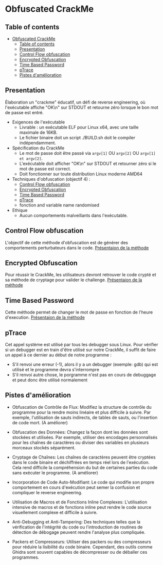 # Obfuscated CrackMe

<!-- TODO: Rajouter les techniques d'obfuscation que vous avez implémentées dans la présentation -->

## Table of contents

- [Obfuscated CrackMe](#obfuscated-crackme)
  - [Table of contents](#table-of-contents)
  - [Presentation](#presentation)
  - [Control Flow obfuscation](#control-flow-obfuscation)
  - [Encrypted Obfuscation](#encrypted-obfuscation)
  - [Time Based Password](#time-based-password)
  - [pTrace](#ptrace)
  - [Pistes d'amélioration](#pistes-damélioration)

## Presentation

Élaboration un "crackme" éducatif, un défi de reverse engineering, où l'exécutable affiche "OK\n" sur STDOUT et retourne zéro lorsque le bon mot de passe est entré.

- Exigences de l'exécutable
  - Livrable :  un exécutable ELF pour Linux x64, avec une taille maximale de 16KB.
  - Le fichier binaire doit un script ./BUILD.sh doit le compiler indépendamment.
- Spécification du CrackMe
  - Le mot de passe doit être passé via `argv[1]` OU `argv[2]` OU `argv[1] et argv[2]`.
  - L'exécutable doit afficher "OK\n" sur STDOUT et retourner zéro si le mot de passe est correct.
  - Doit fonctionner sur toute distribution Linux moderne AMD64
- Techniques d'obfuscation (objectif 4) :
  - [Control Flow obfuscation](#Method1)
  - [Encrypted Obfuscation](#Method2)
  - [Time Based Password](#time-based-password)
  - [pTrace](#ptrace)
  - fonction and variable name randomised
- Ethique
  - Aucun comportements malveillants dans l'exécutable.

## Control Flow obfuscation

L'objectif de cette méthode d'obfuscation est de générer des comportements perturbateurs dans le code.
[Présentaion de la méthode](./Control_Flow_Obfucation.c)

## Encrypted Obfuscation

Pour réussir le CrackMe, les utilisateurs devront retrouver le code crypté et sa méthode de cryptage pour valider le challenge.
[Présentaion de la méthode](./Encrypted_Obfuscation.c)

## Time Based Password

Cette méthode permet de changer le mot de passe en fonction de l'heure d'execution.
[Présentaion de la méthode](./Time_changing_password.c)

## pTrace

Cet appel système est utilisé par tous les debugger sous Linux. 
Pour vérifier si un debugger est en train d'être utilisé sur notre CrackMe, il suffit de faire un appel à ce dernier au début de notre programme : 
  - S'il renvoi une erreur (-1), alors il y a un debugger (exemple: gdb) qui est utilisé et le programme devra s'interrompre
  - S'il renvoi autre chose, le porgramme n'est pas en cours de debuggage et peut donc être utilisé normalement

## Pistes d'amélioration

- Obfuscation de Contrôle de Flux: Modifiez la structure de contrôle du programme pour la rendre moins linéaire et plus difficile à suivre. Par exemple, l'utilisation de sauts indirects, de tables de sauts, ou l'insertion de code mort. (A améliorer)

- Obfuscation des Données: Changez la façon dont les données sont stockées et utilisées. Par exemple, utiliser des encodages personnalisés pour les chaînes de caractères ou diviser des variables en plusieurs morceaux stockés séparément.

- Cryptage de Chaînes: Les chaînes de caractères peuvent être cryptées dans le code binaire et déchiffrées en temps réel lors de l'exécution. Cela rend difficile la compréhension du but de certaines parties du code sans exécuter le programme. (A améliorer)

- Incorporation de Code Auto-Modifiant: Le code qui modifie son propre comportement en cours d'exécution peut semer la confusion et compliquer le reverse engineering.

- Utilisation de Macros et de Fonctions Inline Complexes: L'utilisation intensive de macros et de fonctions inline peut rendre le code source visuellement complexe et difficile à suivre.

- Anti-Debugging et Anti-Tampering: Des techniques telles que la vérification de l'intégrité du code ou l'introduction de routines de détection de débogage peuvent rendre l'analyse plus compliquée.

- Packers et Compresseurs: Utiliser des packers ou des compresseurs pour réduire la lisibilité du code binaire. Cependant, des outils comme Ghidra sont souvent capables de décompresser ou de déballer ces programmes.